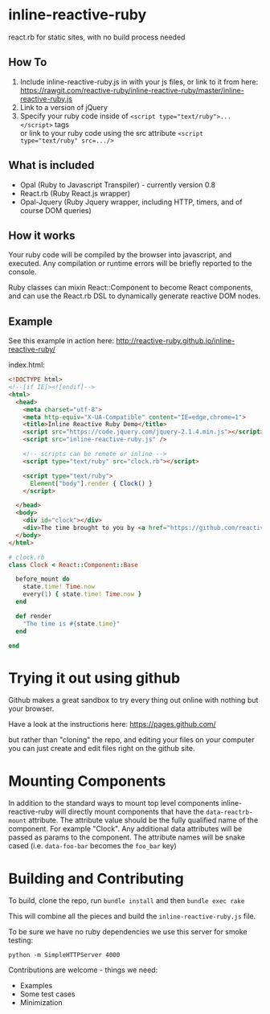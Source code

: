 # inline-reactive-ruby
react.rb for static sites, with no build process needed

## How To

1. Include inline-reactive-ruby.js in with your js files, or link to it from here: https://rawgit.com/reactive-ruby/inline-reactive-ruby/master/inline-reactive-ruby.js
2. Link to a version of jQuery
3. Specify your ruby code inside of `<script type="text/ruby">...</script>` tags    
   or link to your ruby code using the src attribute `<script type="text/ruby" src=.../>`

## What is included

+ Opal (Ruby to Javascript Transpiler) - currently version 0.8
+ React.rb (Ruby React.js wrapper)
+ Opal-Jquery (Ruby Jquery wrapper, including HTTP, timers, and of course DOM queries)

## How it works

Your ruby code will be compiled by the browser into javascript, and executed.  Any compilation or runtime errors
will be briefly reported to the console.

Ruby classes can mixin React::Component to become React components, and can use the React.rb
DSL to dynamically generate reactive DOM nodes.

## Example

See this example in action here: http://reactive-ruby.github.io/inline-reactive-ruby/

index.html:
```HTML
<!DOCTYPE html>
<!--[if IE]><![endif]-->
<html>
  <head>
    <meta charset="utf-8">
    <meta http-equiv="X-UA-Compatible" content="IE=edge,chrome=1">
    <title>Inline Reactive Ruby Demo</title>
    <script src="https://code.jquery.com/jquery-2.1.4.min.js"></script>
    <script src="inline-reactive-ruby.js" />

    <!-- scripts can be remote or inline -->
    <script type="text/ruby" src="clock.rb"></script>

    <script type="text/ruby">
      Element["body"].render { Clock() }
    </script>

  </head>
  <body>
    <div id="clock"></div>
    <div>The time brought to you by <a href="https://github.com/reactive-ruby/inline-reactive-ruby">inline-reactive-ruby</a></div>
  </body>
</html>
```
```ruby
# clock.rb
class Clock < React::Component::Base

  before_mount do
    state.time! Time.now
    every(1) { state.time! Time.now }
  end

  def render
    "The time is #{state.time}"
  end

end
```

# Trying it out using github

Github makes a great sandbox to try every thing out online with nothing but your browser.

Have a look at the instructions here: https://pages.github.com/

but rather than "cloning" the repo, and editing your files on your computer
you can just create and edit files right on the github site.  

# Mounting Components

In addition to the standard ways to mount top level components inline-reactive-ruby will directly mount components that have the `data-reactrb-mount` attribute.  The attribute value should be the fully qualified name of the component.  For example "Clock".  Any additional data attributes will be passed as params to the component.  The attribute names will be snake cased (i.e. `data-foo-bar` becomes the `foo_bar` key)

# Building and Contributing

To build, clone the repo, run `bundle install` and then `bundle exec rake`

This will combine all the pieces and build the `inline-reactive-ruby.js` file.

To be sure we have no ruby dependencies we use this server for smoke testing:

`python -m SimpleHTTPServer 4000`

Contributions are welcome - things we need:

+ Examples
+ Some test cases
+ Minimization
